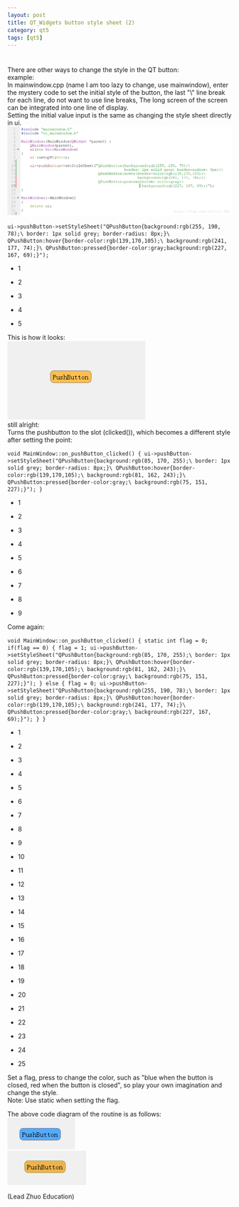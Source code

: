 ```yaml
---
layout: post
title: QT_Widgets button style sheet (2)
category: qt5
tags: [qt5]
---
```

# 

There are other ways to change the style in the QT button:  
example:  
In mainwindow.cpp (name I am too lazy to change, use mainwindow), enter the mystery code to set the initial style of the button, the last "\\" line break for each line, do not want to use line breaks, The long screen of the screen can be integrated into one line of display.  
Setting the initial value input is the same as changing the style sheet directly in ui.  
![ ](/public/assets/2021-07-25/b92fbbb10d127ed941db280ebc20ef0c.png)
    
    ui->pushButton->setStyleSheet("QPushButton{background:rgb(255, 190, 78);\ border: 1px solid grey; border-radius: 8px;}\ QPushButton:hover{border-color:rgb(139,170,105);\ background:rgb(241, 177, 74);}\ QPushButton:pressed{border-color:gray;background:rgb(227, 167, 69);}"); 
    

* 1

* 2

* 3

* 4

* 5

This is how it looks:  
![ ](/public/assets/2021-07-25/f56e4ea3b53e2e930ef235370f71840e.png)  
still alright:  
Turns the pushbutton to the slot (clicked()), which becomes a different style after setting the point:
    
    void MainWindow::on_pushButton_clicked() { ui->pushButton->setStyleSheet("QPushButton{background:rgb(85, 170, 255);\ border: 1px solid grey; border-radius: 8px;}\ QPushButton:hover{border-color:rgb(139,170,105);\ background:rgb(81, 162, 243);}\ QPushButton:pressed{border-color:gray;\ background:rgb(75, 151, 227);}"); } 
    

* 1

* 2

* 3

* 4

* 5

* 6

* 7

* 8

* 9

Come again:
    
    void MainWindow::on_pushButton_clicked() { static int flag = 0; if(flag == 0) { flag = 1; ui->pushButton->setStyleSheet("QPushButton{background:rgb(85, 170, 255);\ border: 1px solid grey; border-radius: 8px;}\ QPushButton:hover{border-color:rgb(139,170,105);\ background:rgb(81, 162, 243);}\ QPushButton:pressed{border-color:gray;\ background:rgb(75, 151, 227);}"); } else { flag = 0; ui->pushButton->setStyleSheet("QPushButton{background:rgb(255, 190, 78);\ border: 1px solid grey; border-radius: 8px;}\ QPushButton:hover{border-color:rgb(139,170,105);\ background:rgb(241, 177, 74);}\ QPushButton:pressed{border-color:gray;\ background:rgb(227, 167, 69);}"); } } 
    

* 1

* 2

* 3

* 4

* 5

* 6

* 7

* 8

* 9

* 10

* 11

* 12

* 13

* 14

* 15

* 16

* 17

* 18

* 19

* 20

* 21

* 22

* 23

* 24

* 25

Set a flag, press to change the color, such as "blue when the button is closed, red when the button is closed", so play your own imagination and change the style.  
Note: Use static when setting the flag.

The above code diagram of the routine is as follows:  
![ ](/public/assets/2021-07-25/9700160fc3b7c25e27ea3869a317b1c7.png)  
![ ](/public/assets/2021-07-25/d8d5ae61806d6d7d1b906119d89f4221.png)

(Lead Zhuo Education)
